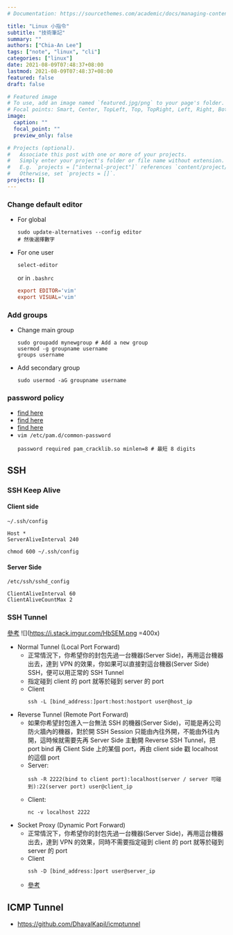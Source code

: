 ```yaml
---
# Documentation: https://sourcethemes.com/academic/docs/managing-content/

title: "Linux 小指令"
subtitle: "技術筆記"
summary: ""
authors: ["Chia-An Lee"]
tags: ["note", "linux", "cli"]
categories: ["linux"]
date: 2021-08-09T07:48:37+08:00
lastmod: 2021-08-09T07:48:37+08:00
featured: false
draft: false

# Featured image
# To use, add an image named `featured.jpg/png` to your page's folder.
# Focal points: Smart, Center, TopLeft, Top, TopRight, Left, Right, BottomLeft, Bottom, BottomRight.
image:
  caption: ""
  focal_point: ""
  preview_only: false

# Projects (optional).
#   Associate this post with one or more of your projects.
#   Simply enter your project's folder or file name without extension.
#   E.g. `projects = ["internal-project"]` references `content/project/deep-learning/index.md`.
#   Otherwise, set `projects = []`.
projects: []
---
```


### Change default editor
- For global
  ```shell=
  sudo update-alternatives --config editor
  # 然後選擇數字
  ```
- For one user
  ```shell
  select-editor
  ```
  or
  in `.bashrc`
  ```rc
  export EDITOR='vim'
  export VISUAL='vim'
  ```

### Add groups
- Change main group
  ```shell=
  sudo groupadd mynewgroup # Add a new group
  usermod -g groupname username
  groups username
  ```
- Add secondary group
  ```shell=
  sudo usermod -aG groupname username
  ```

### password policy
- [find here](https://www.server-world.info/en/note?os=Ubuntu_16.04&p=password)
- [find here](https://www.centos.org/forums/viewtopic.php?t=30904)
- [find here](http://ubuntuhandbook.org/index.php/2015/06/minimum-password-length-ubuntu/)
- `vim /etc/pam.d/common-password`
  ```
  password required pam_cracklib.so minlen=8 # 最短 8 digits
  ```

## SSH

### SSH Keep Alive

#### Client side
`~/.ssh/config`
```shell=
Host *
ServerAliveInterval 240
```
`chmod 600 ~/.ssh/config`

#### Server Side
`/etc/ssh/sshd_config`
```shell=
ClientAliveInterval 60
ClientAliveCountMax 2
```

### SSH Tunnel
[參考](https://unix.stackexchange.com/questions/46235/how-does-reverse-ssh-tunneling-work)
![](https://i.stack.imgur.com/HbSEM.png =400x)
- Normal Tunnel (Local Port Forward)
  - 正常情況下，你希望你的封包先過一台機器(Server Side)，再用這台機器出去，達到 VPN 的效果，你如果可以直接對這台機器(Server Side) SSH，便可以用正常的 SSH Tunnel
  - 指定碰到 client 的 port 就等於碰到 server 的 port
  - Client
    ```
    ssh -L [bind_address:]port:host:hostport user@host_ip
    ```
- Reverse Tunnel (Remote Port Forward)
  - 如果你希望封包進入一台無法 SSH 的機器(Server Side)，可能是再公司防火牆內的機器，對於開 SSH Session 只能由內往外開，不能由外往內開，這時候就需要先再 Server Side 主動開 Reverse SSH Tunnel，把 port bind 再 Client Side 上的某個 port，再由 client side 戳 localhost 的這個 port
  - Server:
    ```
    ssh -R 2222(bind to client port):localhost(server / server 可碰到):22(server port) user@client_ip
    ```
  - Client:
    ```
    nc -v localhost 2222
    ```
- Socket Proxy (Dynamic Port Forward)
  - 正常情況下，你希望你的封包先過一台機器(Server Side)，再用這台機器出去，達到 VPN 的效果，同時不需要指定碰到 client 的 port 就等於碰到 server 的 port
  - Client
    ```
    ssh -D [bind_address:]port user@server_ip
    ```
  - [參考](https://unix.stackexchange.com/questions/213213/difference-between-local-port-forwarding-and-dynamic-port-forwarding)

## ICMP Tunnel
- https://github.com/DhavalKapil/icmptunnel
